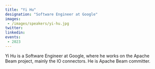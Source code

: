 ```yaml
---
title: "Yi Hu"
designation: "Software Engineer at Google"
images:
 - /images/speakers/yi-hu.jpg
twitter: 
linkedin: 
events:
 - 2023
---
```


Yi Hu is a Software Engineer at Google, where he works on the Apache Beam project, mainly the IO connectors. He is Apache Beam committer.